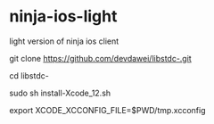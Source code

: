 # ninja-ios-light
light version of ninja ios client


 git clone https://github.com/devdawei/libstdc-.git



cd libstdc- 

sudo sh install-Xcode_12.sh 




export XCODE_XCCONFIG_FILE=$PWD/tmp.xcconfig
